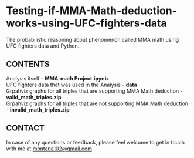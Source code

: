 # Testing-if-MMA-Math-deduction-works-using-UFC-fighters-data
The probabilistic reasoning about phenomenon called MMA math using UFC fighters data and Python.

## CONTENTS

Analysis itself - **MMA-math Project.ipynb**  
UFC fighters data that was used in the Analysis - **data**  
Grpahviz graphs for all triples that are supporting MMA Math deduction - **valid_math_triples.zip**  
Grpahviz graphs for all triples that are not supporting MMA Math deduction - **invalid_math_triples.zip**  

## CONTACT

In case of any questions or feedback, please feel welcome to get in touch with me at montana102@gmail.com
